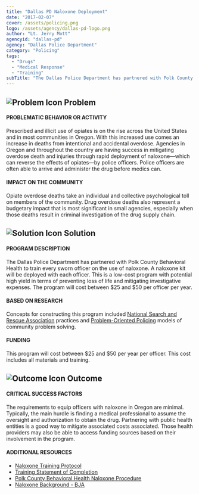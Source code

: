```yaml
---
title: "Dallas PD Naloxone Deployment"
date: "2017-02-07"
cover: /assets/policing.png
logo: /assets/agency/dallas-pd-logo.png
author: "Lt. Jerry Mott"
agencyid: "dallas-pd"
agency: "Dallas Police Department"
category: "Policing"
tags:
  - "Drugs"
  - "Medical Response"
  - "Training"
subTitle: "The Dallas Police Department has partnered with Polk County Behavioral Health to train every sworn officer on the use of naloxone."
---
```


## ![Problem Icon](https://github.com/google/material-design-icons/raw/master/alert/1x_web/ic_error_outline_black_48dp.png "Problem") Problem

#### PROBLEMATIC BEHAVIOR OR ACTIVITY

Prescribed and illicit use of opiates is on the rise across the United States and in most communities in Oregon. With this increased use comes an increase in deaths from intentional and accidental overdose. Agencies in Oregon and throughout the country are having success in mitigating overdose death and injuries through rapid deployment of naloxone—which can reverse the effects of opiates—by police officers. Police officers are often able to arrive and administer the drug before medics can.

#### IMPACT ON THE COMMUNITY

Opiate overdose deaths take an individual and collective psychological toll on members of the community. Drug overdose deaths also represent a budgetary impact that is most significant in small agencies, especially when those deaths result in criminal investigation of the drug supply chain.

## ![Solution Icon](https://github.com/google/material-design-icons/raw/master/action/1x_web/ic_lightbulb_outline_black_48dp.png "Solution") Solution

#### PROGRAM DESCRIPTION

The Dallas Police Department has partnered with Polk County Behavioral Health to train every sworn officer on the use of naloxone. A naloxone kit will be deployed with each officer. This is a low-cost program with potential high yield in terms of preventing loss of life and mitigating investigative expenses. The program will cost between $25 and $50 per officer per year.

#### BASED ON RESEARCH

Concepts for constructing this program included [National Search and Rescue Association](http://www.nasar.org/) practices and [Problem-Oriented Policing](https://popcenter.asu.edu/about/?p=whatiscpop) models of community problem solving.

#### FUNDING

This program will cost between $25 and $50 per year per officer. This cost includes all materials and training.

## ![Outcome Icon](https://github.com/google/material-design-icons/raw/master/action/1x_web/ic_view_list_black_48dp.png "Outcome") Outcome

#### CRITICAL SUCCESS FACTORS

The requirements to equip officers with naloxone in Oregon are minimal. Typically, the main hurdle is finding a medical professional to assume the oversight and authorization to obtain the drug. Partnering with public health entities is a good way to mitigate associated costs associated. Those health providers may also be able to access funding sources based on their involvement in the program.

#### ADDITIONAL RESOURCES

* [Naloxone Training Protocol](./naloxone-training-protocol.pdf)
* [Training Statement of Completion](./naloxone-statement-of-completion.pdf)
* [Polk County Behavioral Health Naloxone Procedure](./NaloxoneProcedure.pdf)
* [Naloxone Background - BJA](https://bjatta.bja.ojp.gov/tools/naloxone/Naloxone-Background)
